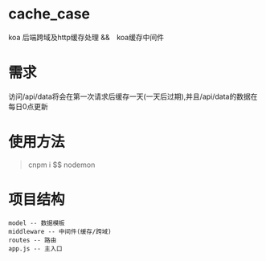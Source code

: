 # cache_case

koa 后端跨域及http缓存处理 &amp;&amp;　koa缓存中间件

# 需求

访问/api/data将会在第一次请求后缓存一天(一天后过期),并且/api/data的数据在每日0点更新

# 使用方法 

>cnpm i $$ nodemon

# 项目结构
```
model -- 数据模板
middleware -- 中间件(缓存/跨域)
routes -- 路由
app.js -- 主入口
```

